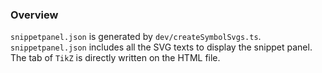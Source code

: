 ### Overview

`snippetpanel.json` is generated by `dev/createSymbolSvgs.ts`. `snippetpanel.json` includes all the SVG texts to display the snippet panel. The tab of `TikZ` is directly written on the HTML file.
